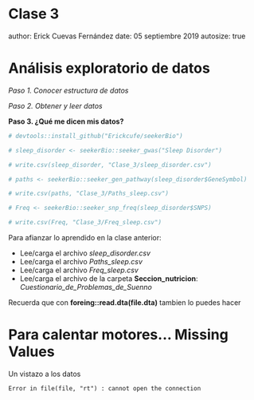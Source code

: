Clase 3
========================================================
author: Erick Cuevas Fernández
date: 05 septiembre 2019
autosize: true

Análisis exploratorio de datos
========================================================
*Paso 1. Conocer estructura de datos*

*Paso 2. Obtener y leer datos*

**Paso 3. ¿Qué me dicen mis datos?**


```r
# devtools::install_github("Erickcufe/seekerBio")

# sleep_disorder <- seekerBio::seeker_gwas("Sleep Disorder")

# write.csv(sleep_disorder, "Clase_3/sleep_disorder.csv")

# paths <- seekerBio::seeker_gen_pathway(sleep_disorder$GeneSymbol)

# write.csv(paths, "Clase_3/Paths_sleep.csv")

# Freq <- seekerBio::seeker_snp_freq(sleep_disorder$SNPS)

# write.csv(Freq, "Clase_3/Freq_sleep.csv")
```

Para afianzar lo aprendido en la clase anterior:

- Lee/carga el archivo *sleep_disorder.csv*
- Lee/carga el archivo *Paths_sleep.csv*
- Lee/carga el archivo *Freq_sleep.csv*
- Lee/carga el archivo de la carpeta **Seccion_nutricion**: *Cuestionario_de_Problemas_de_Suenno*

Recuerda que con **foreing::read.dta(file.dta)** tambien lo puedes hacer

Para calentar motores...  Missing Values
========================================================
Un vistazo a los datos









```
Error in file(file, "rt") : cannot open the connection
```
